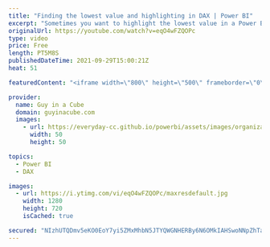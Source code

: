 ```yaml
---
title: "Finding the lowest value and highlighting in DAX | Power BI"
excerpt: "Sometimes you want to highlight the lowest value in a Power BI visual. First you need to find it! Then you can highlight it. What if you want to ANIMATE it? Patrick shows you how to do just that!  ALLSELECTED() article:  https://www.sqlbi.com/articles/the-definitive-guide-to-allselected/  📢 Become a"
originalUrl: https://youtube.com/watch?v=eqO4wFZQOPc
type: video
price: Free
length: PT5M8S
publishedDateTime: 2021-09-29T15:00:21Z
heat: 51

featuredContent: "<iframe width=\"800\" height=\"500\" frameborder=\"0\" src=\"https://www.youtube.com/embed/eqO4wFZQOPc\" allow=\"accelerometer; autoplay; encrypted-media; gyroscope; picture-in-picture\" allowfullscreen></iframe>"

provider:
  name: Guy in a Cube
  domain: guyinacube.com
  images:
    - url: https://everyday-cc.github.io/powerbi/assets/images/organizations/guyinacube.com-50x50.jpg
      width: 50
      height: 50

topics:
  - Power BI
  - DAX

images:
  - url: https://i.ytimg.com/vi/eqO4wFZQOPc/maxresdefault.jpg
    width: 1280
    height: 720
    isCached: true

secured: "NIzhUTQDmv5eKO0EoY7yi5ZMxMhbN5JTYQWGNHERBy6N6OMkIAHSwoNNpZhTaFBFvcgEsygmG3QavYHzMqt1/7opcXoMyitRvx65EOdDN4PAcGjfhmd9F9/4nuWwBnQx0Flh7T5Jsktqh9vLIOAFWe0JLByMLpf6XWNFCX8mvbGH+YB3mZHLdfHpxVsc0v/o9Jbw7ZLjJh7JLpLdIazZYLx11zrqLFEZiZlCFAtPLn8FvTCn6iUXaFvL8/34to6lRIdv6Jb8qk/M73imH/0AVti+m9z6/W9xDEG6V5DqbZJ1kTber81QGIWkfV7plXruUabiOTYW+c+QA7L6w/O0beUDz/A3MXDUTGG1QmZEg3MlvJDrHK2CrDUDjFoexLVpYsy+/Ya6o7QZPTRhFTHZT0J2RbVOc9zcwXQCWPCqm9U=;rbaw+92TIpIel2Efgw22gg=="
---
```


